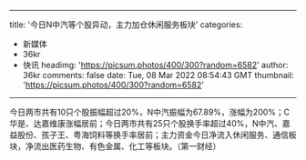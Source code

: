 
---
title: '今日N中汽等个股异动，主力加仓休闲服务板块'
categories: 
 - 新媒体
 - 36kr
 - 快讯
headimg: 'https://picsum.photos/400/300?random=6582'
author: 36kr
comments: false
date: Tue, 08 Mar 2022 08:54:43 GMT
thumbnail: 'https://picsum.photos/400/300?random=6582'
---

<div>   
今日两市共有10只个股振幅超过20%，N中汽振幅为67.89%，涨幅为200%；C华是、达嘉维康涨幅居前；今日两市共有25只个股换手率超过40%，N中汽、嘉益股份、孩子王、粤海饲料等换手率居前；主力资金今日净流入休闲服务、通信板块，净流出医药生物、有色金属、化工等板块。（第一财经）  
</div>
            